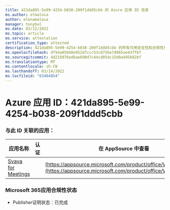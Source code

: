 ```yaml
---
title: 421da895-5e99-4254-b038-209f1ddd5cbb 的 Azure 应用 ID 信息
ms.author: elmalova
author: elenamalova
manager: tonybal
ms.date: 03/12/2022
ms.topic: article
ms.service: attestation
certification_type: attested
description: 421da895-5e99-4254-b038-209f1ddd5cbb 的所有可用安全性和合规性信息。
ms.openlocfilehash: df94a05bb0e952d7ccc53c875be7d965ae43ff6f
ms.sourcegitcommit: 4d215076edbae690d7c44cd05dc15d0a495b82bf
ms.translationtype: MT
ms.contentlocale: zh-CN
ms.lasthandoff: 03/14/2022
ms.locfileid: "63464854"
---
```

# <a name="azure-app-id-421da895-5e99-4254-b038-209f1ddd5cbb"></a>Azure 应用 ID：421da895-5e99-4254-b038-209f1ddd5cbb


### <a name="apps-associated-with-this-id"></a>与此 ID 关联的应用：
| **应用名称** | **认证** | **在 AppSource 中查看** |
|--------------|---------------|-----------------------|
| [Svava for Meetings](../forward/WA200001723) |  | [https://appsource.microsoft.com/product/office/WA200001723](https://appsource.microsoft.com/product/office/WA200001723) |

### <a name="microsoft-365-app-compliance-status"></a>Microsoft 365应用合规性状态
- Publisher证明状态：已完成

